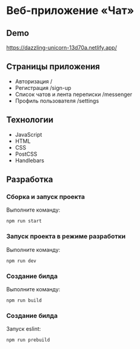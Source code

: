 # Веб-приложение «Чат»

## Demo

https://dazzling-unicorn-13d70a.netlify.app/

## Страницы приложения

 * Авторизация /
 * Регистрация /sign-up
 * Список чатов и лента переписки /messenger
 * Профиль пользователя /settings



## Технологии

 * JavaScript
 * HTML
 * CSS
 * PostCSS
 * Hаndlebars



## Разработка

### Сборка и запуск проекта
Выполните команду:

`npm run start`

### Запуск проекта в режиме разработки
Выполните команду:

`npm run dev`

### Создание билда
Выполните команду:

`npm run build`

### Создание билда
Запуск eslint:

`npm run prebuild`
